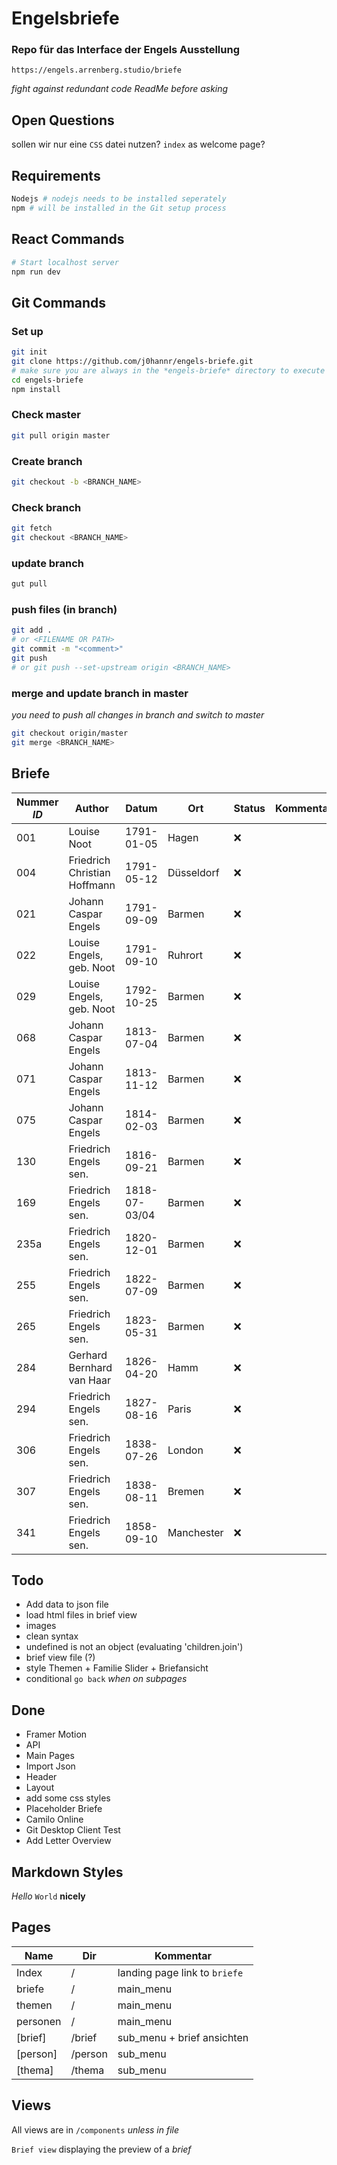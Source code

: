# Engelsbriefe

### Repo für das Interface der Engels Ausstellung
`https://engels.arrenberg.studio/briefe`

*fight against redundant code*
*ReadMe before asking*

## Open Questions 
sollen wir nur eine `CSS` datei nutzen?
`index` as welcome page?

## Requirements
```bash
Nodejs # nodejs needs to be installed seperately 
npm # will be installed in the Git setup process
```

## React Commands
```bash
# Start localhost server
npm run dev
```

## Git Commands

### Set up 
```bash
git init
git clone https://github.com/j0hannr/engels-briefe.git
# make sure you are always in the *engels-briefe* directory to execute git and nodejs
cd engels-briefe
npm install
```
### Check master
```bash
git pull origin master
```
### Create branch
```bash
git checkout -b <BRANCH_NAME>
```
### Check branch
```bash
git fetch
git checkout <BRANCH_NAME>
```
### update branch
```bash
gut pull
```
### push files (in branch)
```bash
git add . 
# or <FILENAME OR PATH>
git commit -m "<comment>"
git push
# or git push --set-upstream origin <BRANCH_NAME> 
```
### merge and update branch in master
*you need to push all changes in branch and switch to master*
```bash
git checkout origin/master
git merge <BRANCH_NAME>
```


## Briefe

Nummer *ID* | Author | Datum | Ort | Status | Kommentar 
--- | --- | --- | --- | --- | ---
001 | Louise Noot | 1791-01-05 | Hagen | :x: | 
004 | Friedrich Christian Hoffmann | 1791-05-12 | Düsseldorf | :x: |
021 | Johann Caspar Engels | 1791-09-09| Barmen | :x: |
022 | Louise Engels, geb. Noot | 1791-09-10 | Ruhrort | :x: |
029 | Louise Engels, geb. Noot | 1792-10-25 | Barmen | :x: |
068 | Johann Caspar Engels | 1813-07-04 | Barmen | :x: |
071 | Johann Caspar Engels | 1813-11-12 | Barmen | :x: |
075 | Johann Caspar Engels | 1814-02-03 | Barmen | :x: |
130 | Friedrich Engels sen. | 1816-09-21 | Barmen | :x: |
169 | Friedrich Engels sen. | 1818-07-03/04 | Barmen | :x: |
235a | Friedrich Engels sen. | 1820-12-01 | Barmen | :x: |
255 | Friedrich Engels sen. | 1822-07-09 | Barmen | :x: |
265 | Friedrich Engels sen. | 1823-05-31 | Barmen | :x: |
284 | Gerhard Bernhard van Haar | 1826-04-20 | Hamm | :x: |
294 | Friedrich Engels sen. | 1827-08-16 | Paris | :x: |
306 | Friedrich Engels sen. | 1838-07-26 | London | :x: |
307 | Friedrich Engels sen. | 1838-08-11 | Bremen | :x: |
341 | Friedrich Engels sen. | 1858-09-10 | Manchester | :x: |



## Todo

* Add data to json file
* load html files in brief view
* images
* clean syntax
* undefined is not an object (evaluating 'children.join')
* brief view file (?)
* style Themen + Familie Slider + Briefansicht
* conditional `go back` *when on subpages*

## Done

* Framer Motion
* API
* Main Pages
* Import Json
* Header
* Layout
* add some css styles
* Placeholder Briefe
* Camilo Online
* Git Desktop Client Test
* Add Letter Overview


## Markdown Styles

*Hello* `World` **nicely**

## Pages

Name | Dir | Kommentar 
--- | --- | --- 
Index | / | landing page link to `briefe`
briefe | / | main_menu
themen | / | main_menu
personen | / | main_menu
[brief] | /brief | sub_menu + brief ansichten
[person] | /person | sub_menu
[thema] | /thema | sub_menu

## Views
All views are in `/components` *unless in file*

`Brief view`
displaying the preview of a *brief*